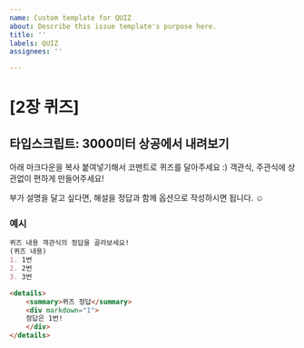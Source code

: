 ```yaml
---
name: Custom template for QUIZ
about: Describe this issue template's purpose here.
title: ''
labels: QUIZ
assignees: ''

---
```


# [2장 퀴즈] 
## 타입스크립트: 3000미터 상공에서 내려보기

아래 마크다운을 복사 붙여넣기해서 코멘트로 퀴즈를 달아주세요 :) 
객관식, 주관식에 상관없이 편하게 만들어주세요!

부가 설명을 달고 싶다면, 해설을 정답과 함께 옵션으로 작성하시면 됩니다.  ☺️ 

### 예시
```markdown
퀴즈 내용 객관식의 정답을 골라보세요!
(퀴즈 내용)
1. 1번 
2. 2번
3. 3번

<details>
	<summary>퀴즈 정답</summary>
	<div markdown="1">    
	정답은 1번!
	</div>
</details>
```
